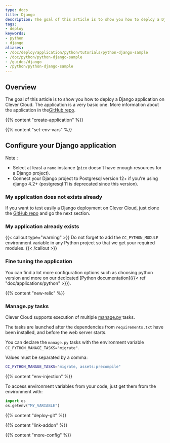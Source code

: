 ```yaml
---
type: docs
title: Django
description: The goal of this article is to show you how to deploy a Django application on Clever Cloud
tags:
- deploy
keywords:
- python
- django
aliases:
- /doc/deploy/application/python/tutorials/python-django-sample
- /doc/python/python-django-sample
- /guides/django
- /python/python-django-sample
---
```


## Overview

The goal of this article is to show you how to deploy a Django application on Clever Cloud.
The application is a very basic one. More information about the application in the[GitHub repo](https://github.com/CleverCloud/django-example).

{{% content "create-application" %}}

{{% content "set-env-vars" %}}

## Configure your Django application

Note :

- Select at least a `nano` instance (`pico` doesn't have enough resources for a Django project).
- Connect your Django project to Postgresql version 12+ if you're using django 4.2+ (postgresql 11 is deprecated since this version).

### My application does not exists already

If you want to test easily a Django deployment on Clever Cloud, just clone the [GitHub repo](https://github.com/CleverCloud/django-example) and go the next section.

### My application already exists

{{< callout type="warning" >}}
  Do not forget to add the `CC_PYTHON_MODULE` environment variable in any Python project so that we get your required modules.
{{< /callout >}}

### Fine tuning the application

You can find a lot more configuration options such as choosing python version and more on our dedicated [Python documentation]({{< ref "doc/applications/python" >}}).

 {{% content "new-relic" %}}

### Manage.py tasks

Clever Cloud supports execution of multiple [manage.py](https://docs.djangoproject.com/fr/3.2/ref/django-admin/) tasks.

The tasks are launched after the dependencies from `requirements.txt` have been installed, and before the web server starts.

You can declare the `manage.py` tasks with the environment variable `CC_PYTHON_MANAGE_TASKS="migrate"`.

Values must be separated by a comma:

```bash
CC_PYTHON_MANAGE_TASKS="migrate, assets:precompile"
```

 {{% content "env-injection" %}}

To access environment variables from your code, just get them from the environment with:

```python
import os
os.getenv("MY_VARIABLE")
```

 {{% content "deploy-git" %}}

 {{% content "link-addon" %}}

{{% content "more-config" %}}
